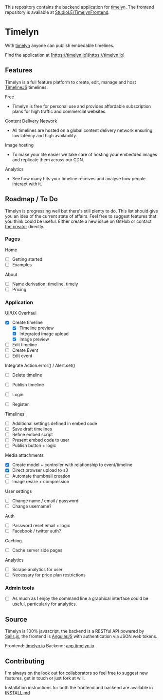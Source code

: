 This repository contains the backend application for [timelyn](https://timelyn.io). The frontend repository is available at [StudioLE/TimelynFrontend](https://github.com/StudioLE/TimelynFrontend).

# Timelyn

With [timelyn](https://timelyn.io) anyone can publish embedable timelines.

Find the application at [https://timelyn.io](https://timelyn.io)

## Features

Timelyn is a full feature platform to create, edit, manage and host [TimelineJS](http://timeline.knightlab.com) timelines. 

Free
- Timelyn is free for personal use and provides affordable subscription plans for high traffic and commercial websites.

Content Delivery Network
- All timelines are hosted on a global content delivery network ensuring low latency and high availability. 

Image hosting
- To make your life easier we take care of hosting your embedded images and replicate them across our CDN.

Analytics
- See how many hits your timeline receives and analyse how people interact with it.


## Roadmap / To Do

Timelyn is progressing well but there's still plenty to do. This list should give you an idea of the current state of affairs. Feel free to suggest features that you think could be useful. Either create a new issue on GitHub or contact [the creator](https://studiole.uk/contact) directly.

### Pages

Home
- [ ] Getting started 
- [ ] Examples

About 
- [ ] Name derivation: timeline, timely
- [ ] Pricing

### Application

UI/UX Overhaul
- [x] Create timeline
  - [x] Timeline preview
  - [x] Integrated image upload
  - [x] Image preview
- [ ] Edit timeline
- [ ] Create Event
- [ ] Edit event

Integrate Action.error() / Alert.set()
- [ ] Delete timeline
- [ ] Publish timeline
- [ ] Login
- [ ] Register


Timelines
- [ ] Additional settings defined in embed code
- [ ] Save draft timelines
- [ ] Refine embed script
- [ ] Present embed code to user
- [ ] Publish button + logic

Media attachments 
- [x] Create model + controller with relationship to event/timeline
- [x] Direct browser upload to s3
- [ ] Automate thumbnail creation
- [ ] Image resize + compression

User settings
- [ ] Change name / email / password
- [ ] Change username?

Auth
- [ ] Password reset email + logic 
- [ ] Facebook / twitter auth?

Caching 
- [ ] Cache server side pages

Analytics
- [ ] Scrape analytics for user
- [ ] Necessary for price plan restrictions

### Admin tools

- [ ] As much as I enjoy the command line a graphical interface could be useful, particularly for analytics.


## Source

Timelyn is 100% javascript, the backend is a RESTful API powered by [Sails.js](http://sailsjs.org), the frontend is [AngularJS](https://angularjs.org) with authentication via JSON web tokens.

Frontend: [timelyn.io](https://timelyn.io)
Backend: [app.timelyn.io](https://app.timelyn.io)


## Contributing

I'm always on the look out for collaborators so feel free to suggest new features, get in touch or just fork at will.

Installation instructions for both the frontend and backend are available in [INSTALL.md](https://github.com/StudioLE/TimelynBackend/edit/master/INSTALL.md)

